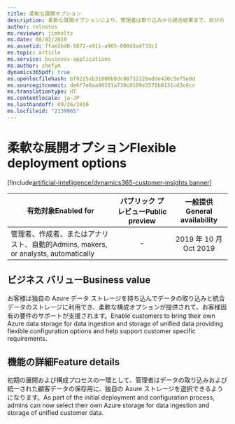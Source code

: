 ```yaml
---
title: 柔軟な展開オプション
description: 柔軟な展開オプションにより、管理者は取り込みから統合結果まで、自分の Azure インスタンスにデータを保存できます。 
author: relnotes
ms.reviewer: jimholtz
ms.date: 08/02/2019
ms.assetid: ffae2bd0-5872-e911-a965-000d3a4f33c1
ms.topic: article
ms.service: business-applications
ms.author: shefym
dynamics365pdf: true
ms.openlocfilehash: bf0225eb31800b8dc80732126edde420c3ef5e0d
ms.sourcegitcommit: de6f7e8aa90101a730c0109e3578b9131cd3c6cc
ms.translationtype: HT
ms.contentlocale: ja-JP
ms.lasthandoff: 09/26/2019
ms.locfileid: "2139965"
---
```

# <a name="flexible-deployment-options"></a><span data-ttu-id="c7735-103">柔軟な展開オプション</span><span class="sxs-lookup"><span data-stu-id="c7735-103">Flexible deployment options</span></span>
[!include[artificial-intelligence/dynamics365-customer-insights banner](../includes/artificial-intelligence/dynamics365-customer-insights.md)]

| <span data-ttu-id="c7735-104">有効対象</span><span class="sxs-lookup"><span data-stu-id="c7735-104">Enabled for</span></span>    |  <span data-ttu-id="c7735-105">パブリック プレビュー</span><span class="sxs-lookup"><span data-stu-id="c7735-105">Public preview</span></span> | <span data-ttu-id="c7735-106">一般提供</span><span class="sxs-lookup"><span data-stu-id="c7735-106">General availability</span></span> | 
| ---------- | :----------: |:----------: |
|<span data-ttu-id="c7735-107">管理者、作成者、またはアナリスト、自動的</span><span class="sxs-lookup"><span data-stu-id="c7735-107">Admins, makers, or analysts, automatically</span></span>|-| <span data-ttu-id="c7735-108">2019 年 10 月</span><span class="sxs-lookup"><span data-stu-id="c7735-108">Oct 2019</span></span>|


## <a name="business-value"></a><span data-ttu-id="c7735-109">ビジネス バリュー</span><span class="sxs-lookup"><span data-stu-id="c7735-109">Business value</span></span>
<!-- bv start -->
<span data-ttu-id="c7735-110">お客様は独自の Azure データ ストレージを持ち込んでデータの取り込みと統合データのストレージに利用でき、柔軟な構成オプションが提供されて、お客様固有の要件のサポートが支援されます。</span><span class="sxs-lookup"><span data-stu-id="c7735-110">Enable customers to bring their own Azure data storage for data ingestion and storage of unified data providing flexible configuration options and help support customer specific requirements.</span></span> 

<!-- bv end -->



## <a name="feature-details"></a><span data-ttu-id="c7735-111">機能の詳細</span><span class="sxs-lookup"><span data-stu-id="c7735-111">Feature details</span></span>
<!--feature detail start -->
<span data-ttu-id="c7735-112">初期の展開および構成プロセスの一環として、管理者はデータの取り込みおよび統一された顧客データの保存用に、独自の Azure ストレージを選択できるようになります。</span><span class="sxs-lookup"><span data-stu-id="c7735-112">As part of the initial deployment and configuration process, admins can now select their own Azure storage for data ingestion and storage of unified customer data.</span></span>
<!--feature detail end -->











